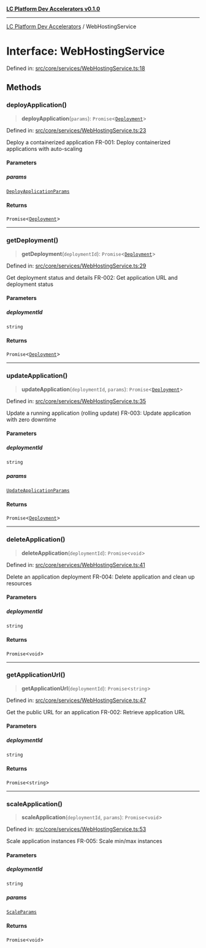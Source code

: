 [**LC Platform Dev Accelerators v0.1.0**](../README.md)

***

[LC Platform Dev Accelerators](../globals.md) / WebHostingService

# Interface: WebHostingService

Defined in: [src/core/services/WebHostingService.ts:18](https://github.com/stainedhead/lc-platform-dev-accelerators/blob/12c3626979e745866113de19cb4bb33222f28139/src/core/services/WebHostingService.ts#L18)

## Methods

### deployApplication()

> **deployApplication**(`params`): `Promise`\<[`Deployment`](Deployment.md)\>

Defined in: [src/core/services/WebHostingService.ts:23](https://github.com/stainedhead/lc-platform-dev-accelerators/blob/12c3626979e745866113de19cb4bb33222f28139/src/core/services/WebHostingService.ts#L23)

Deploy a containerized application
FR-001: Deploy containerized applications with auto-scaling

#### Parameters

##### params

[`DeployApplicationParams`](DeployApplicationParams.md)

#### Returns

`Promise`\<[`Deployment`](Deployment.md)\>

***

### getDeployment()

> **getDeployment**(`deploymentId`): `Promise`\<[`Deployment`](Deployment.md)\>

Defined in: [src/core/services/WebHostingService.ts:29](https://github.com/stainedhead/lc-platform-dev-accelerators/blob/12c3626979e745866113de19cb4bb33222f28139/src/core/services/WebHostingService.ts#L29)

Get deployment status and details
FR-002: Get application URL and deployment status

#### Parameters

##### deploymentId

`string`

#### Returns

`Promise`\<[`Deployment`](Deployment.md)\>

***

### updateApplication()

> **updateApplication**(`deploymentId`, `params`): `Promise`\<[`Deployment`](Deployment.md)\>

Defined in: [src/core/services/WebHostingService.ts:35](https://github.com/stainedhead/lc-platform-dev-accelerators/blob/12c3626979e745866113de19cb4bb33222f28139/src/core/services/WebHostingService.ts#L35)

Update a running application (rolling update)
FR-003: Update application with zero downtime

#### Parameters

##### deploymentId

`string`

##### params

[`UpdateApplicationParams`](UpdateApplicationParams.md)

#### Returns

`Promise`\<[`Deployment`](Deployment.md)\>

***

### deleteApplication()

> **deleteApplication**(`deploymentId`): `Promise`\<`void`\>

Defined in: [src/core/services/WebHostingService.ts:41](https://github.com/stainedhead/lc-platform-dev-accelerators/blob/12c3626979e745866113de19cb4bb33222f28139/src/core/services/WebHostingService.ts#L41)

Delete an application deployment
FR-004: Delete application and clean up resources

#### Parameters

##### deploymentId

`string`

#### Returns

`Promise`\<`void`\>

***

### getApplicationUrl()

> **getApplicationUrl**(`deploymentId`): `Promise`\<`string`\>

Defined in: [src/core/services/WebHostingService.ts:47](https://github.com/stainedhead/lc-platform-dev-accelerators/blob/12c3626979e745866113de19cb4bb33222f28139/src/core/services/WebHostingService.ts#L47)

Get the public URL for an application
FR-002: Retrieve application URL

#### Parameters

##### deploymentId

`string`

#### Returns

`Promise`\<`string`\>

***

### scaleApplication()

> **scaleApplication**(`deploymentId`, `params`): `Promise`\<`void`\>

Defined in: [src/core/services/WebHostingService.ts:53](https://github.com/stainedhead/lc-platform-dev-accelerators/blob/12c3626979e745866113de19cb4bb33222f28139/src/core/services/WebHostingService.ts#L53)

Scale application instances
FR-005: Scale min/max instances

#### Parameters

##### deploymentId

`string`

##### params

[`ScaleParams`](ScaleParams.md)

#### Returns

`Promise`\<`void`\>
